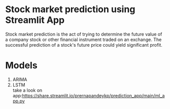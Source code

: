 # Stock market prediction using Streamlit App
Stock market prediction is the act of trying to determine the future value of a company stock or other financial instrument traded on an exchange. The successful prediction of a stock's future price could yield significant profit.
# Models
1)  ARIMA
2)  LSTM <br/>
take a look on app:https://share.streamlit.io/prernapandeykp/prediction_app/main/ml_app.py
